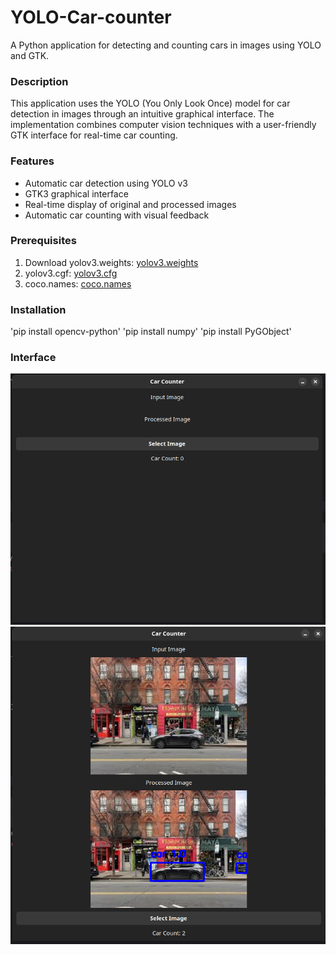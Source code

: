 # YOLO-Car-counter

A Python application for detecting and counting cars in images using YOLO and GTK.


### Description
This application uses the YOLO (You Only Look Once) model for car detection in images through an intuitive graphical interface. The implementation combines computer vision techniques with a user-friendly GTK interface for real-time car counting.


### Features
 - Automatic car detection using YOLO v3
 - GTK3 graphical interface
 - Real-time display of original and processed images
 - Automatic car counting with visual feedback

### Prerequisites
 1. Download yolov3.weights: [yolov3.weights](https://github.com/patrick013/Object-Detection---Yolov3/blob/master/model/yolov3.weights)
 2. yolov3.cgf: [yolov3.cfg](https://github.com/pjreddie/darknet/blob/master/cfg/yolov3.cfg)
 3. coco.names: [coco.names](https://github.com/pjreddie/darknet/blob/master/data/coco.names)

 
### Installation

'pip install opencv-python'
'pip install numpy'
'pip install PyGObject'


### Interface
![Empty GUY](https://github.com/HVTom/YOLO-Car-counter/blob/master/images/GUI_Empty.png)
![After Processing](https://github.com/HVTom/YOLO-Car-counter/blob/master/images/GUI.png)
